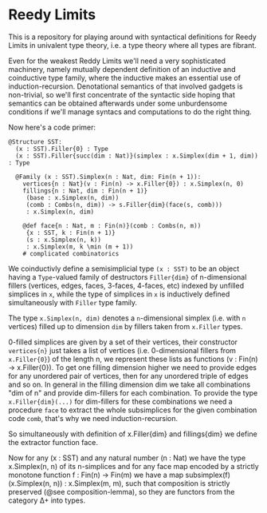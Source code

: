 # Reedy Limits

This is a repository for playing around with syntactical definitions
for Reedy Limits in univalent type theory, i.e. a type theory where
all types are fibrant.

Even for the weakest Reddy Limits we'll need a very sophisticated
machinery, namely mutually dependent definition of an inductive and
coinductive type family, where the inductive makes an essential use
of induction-recursion. Denotational semantics of that involved
gadgets is non-trivial, so we'll first concentrate of the syntactic
side hoping that semantics can be obtained afterwards under some
unburdensome conditions if we'll manage syntacs and computations
to do the right thing.

Now here's a code primer:
```
@Structure SST:
  (x : SST).Filler{0} : Type
  (x : SST).Filler{succ(dim : Nat)}(simplex : x.Simplex(dim + 1, dim)) : Type
  
  @Family (x : SST).Simplex(n : Nat, dim: Fin(n + 1)):
    vertices{n : Nat}(v : Fin(n) -> x.Filler{0}) : x.Simplex(n, 0)
    fillings{n : Nat, dim : Fin(n + 1)}
	 (base : x.Simplex(n, dim))
	 (comb : Combs(n, dim)) -> s.Filler{dim}(face(s, comb)))
	 : x.Simplex(n, dim)

    @def face{n : Nat, m : Fin(n)}(comb : Combs(n, m))
	 {x : SST, k : Fin(n + 1)}
	 (s : x.Simplex(n, k))
	 : x.Simplex(m, k \min (m + 1))
	# complicated combinatorics
```

We coinductivly define a semisimplicial type `(x : SST)` to be
an object having a `Type`-valued family of destructors `Filler{dim}`
of n-dimensional fillers (vertices, edges, faces, 3-faces, 4-faces,
etc) indexed by unfilled simplices in `x`, while the type of
simplices in `x` is inductively defined simultaneously with `Filler`
type family.

The type `x.Simplex(n, dim)` denotes a `n`-dimensional simplex (i.e.
with `n` vertices) filled up to dimension `dim` by fillers taken from
`x.Filler` types.

0-filled simplices are given by a set of their vertices, their
constructor `vertices{n}` just takes a list of vertices (i.e.
0-dimensional fillers from `x.Filler{0}`) of the length n, we
represent these lists as functions (v : Fin(n) -> x.Filler{0}).
To get one filling dimension higher we need to provide edges for
any unordered pair of vertices, then for any unordered triple of
edges and so on.
In general in the filling dimension dim we take all combinations
"dim of n" and provide dim-fillers for each combination. To provide
the type `x.Filler{dim}(...)` for dim-fillers for these combinations
we need a procedure `face` to extract the whole subsimplices for the
given combination code `comb`, that's why we need induction-recursion.

So simultaneously with definition of x.Filler{dim} and fillings{dim}
we define the extractor function face.

Now for any (x : SST) and any natural number (n : Nat) we have the
type x.Simplex(n, n) of its n-simplices and for any face map encoded
by a strictly monotone function f : Fin(n) -> Fin(m) we have a map
subsimplex(f)(x.Simplex(n, n)) : x.Simplex(m, m), such that
composition is strictly preserved (@see composition-lemma), so they
are functors from the category Δ+ into types.